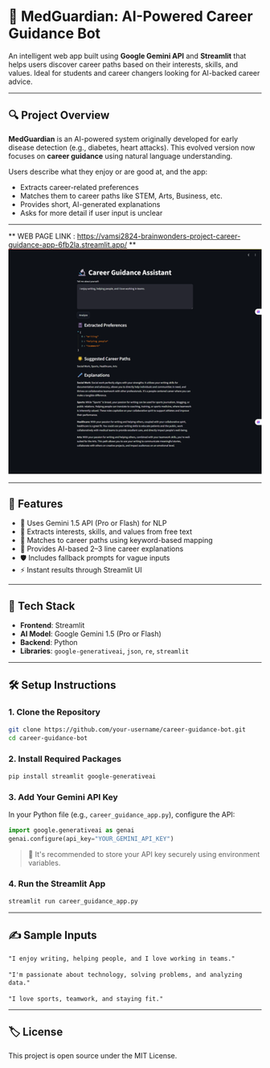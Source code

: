# 💼 MedGuardian: AI-Powered Career Guidance Bot

An intelligent web app built using **Google Gemini API** and **Streamlit** that helps users discover career paths based on their interests, skills, and values. Ideal for students and career changers looking for AI-backed career advice.

---

## 🔍 Project Overview

**MedGuardian** is an AI-powered system originally developed for early disease detection (e.g., diabetes, heart attacks). This evolved version now focuses on **career guidance** using natural language understanding.

Users describe what they enjoy or are good at, and the app:

- Extracts career-related preferences
- Matches them to career paths like STEM, Arts, Business, etc.
- Provides short, AI-generated explanations
- Asks for more detail if user input is unclear

---

** WEB PAGE LINK : https://vamsi2824-brainwonders-project-career-guidance-app-6fb2la.streamlit.app/ **
![Screenshot](./screencapture-localhost-8503-2025-06-13-22_51_10.png)

---

## 🚀 Features

- 🔑 Uses Gemini 1.5 API (Pro or Flash) for NLP
- 🧠 Extracts interests, skills, and values from free text
- 🎯 Matches to career paths using keyword-based mapping
- 📘 Provides AI-based 2–3 line career explanations
- 🛡️ Includes fallback prompts for vague inputs
- ⚡ Instant results through Streamlit UI

---

## 🧱 Tech Stack

- **Frontend**: Streamlit
- **AI Model**: Google Gemini 1.5 (Pro or Flash)
- **Backend**: Python
- **Libraries**: `google-generativeai`, `json`, `re`, `streamlit`

---

## 🛠️ Setup Instructions

### 1. Clone the Repository

```bash
git clone https://github.com/your-username/career-guidance-bot.git
cd career-guidance-bot
```

### 2. Install Required Packages

```bash
pip install streamlit google-generativeai
```

### 3. Add Your Gemini API Key

In your Python file (e.g., `career_guidance_app.py`), configure the API:

```python
import google.generativeai as genai
genai.configure(api_key="YOUR_GEMINI_API_KEY")
```

> 🔐 It's recommended to store your API key securely using environment variables.

### 4. Run the Streamlit App

```bash
streamlit run career_guidance_app.py
```

---

## ✍️ Sample Inputs

```text
"I enjoy writing, helping people, and I love working in teams."

"I'm passionate about technology, solving problems, and analyzing data."

"I love sports, teamwork, and staying fit."
```

---

## 🏷️ License

This project is open source under the MIT License.
